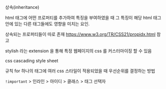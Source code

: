

상속(inheritance)

html 태그에 어떤 프로퍼티를 추가하여 특징을 부여하였을 때 그 특징이 해당 html 태그 안에 있는 다른 태그들에도 영향을 미치는 요인.

상속되는 프로퍼티들이 따로 존재 https://www.w3.org/TR/CSS21/propidx.html 참고



stylish 라는 extension 을 통해 특정 웹페이지의 css 를 커스터마이징 할 수 있음



css cascading style sheet 

규칙 for 하나의 태그에 여러 css 스타일이 적용되었을 때 우선순위를 결정하는 방법

`!important`  > 인라인 > 아이디 > 클래스 > 태그 선택자

